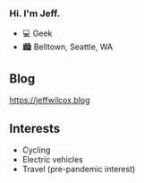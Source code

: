 ### Hi. I'm Jeff.

- 💻 Geek
- 🏙 Belltown, Seattle, WA

## Blog

https://jeffwilcox.blog

## Interests

- Cycling
- Electric vehicles
- Travel (pre-pandemic interest)

<!--
- 🔭 I’m currently working on ...
- 🌱 I’m currently learning ...
- 👯 I’m looking to collaborate on ...
- 🤔 I’m looking for help with ...
- 💬 Ask me about ...
- 📫 How to reach me: ...
- 😄 Pronouns: ...
- ⚡ Fun fact: ...
-->
